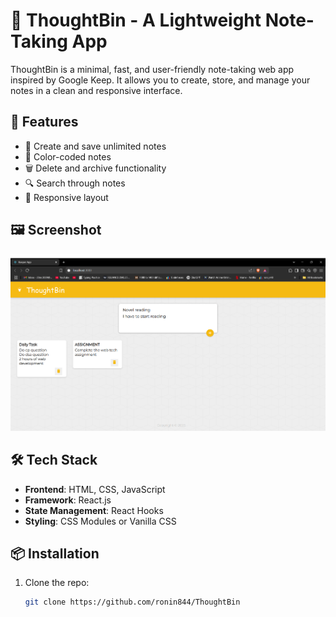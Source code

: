 # 📝 ThoughtBin - A Lightweight Note-Taking App

ThoughtBin is a minimal, fast, and user-friendly note-taking web app inspired by Google Keep. It allows you to create, store, and manage your notes in a clean and responsive interface.

## 🚀 Features

- 📌 Create and save unlimited notes
- 🎨 Color-coded notes
- 🗑️ Delete and archive functionality
- 🔍 Search through notes
- 🧭 Responsive layout

## 🖼️ Screenshot

![App Screenshot](ThoughtBin.png)

## 🛠️ Tech Stack

- **Frontend**: HTML, CSS, JavaScript
- **Framework**: React.js
- **State Management**: React Hooks
- **Styling**: CSS Modules or Vanilla CSS

## 📦 Installation

1. Clone the repo:
   ```bash
   git clone https://github.com/ronin844/ThoughtBin
